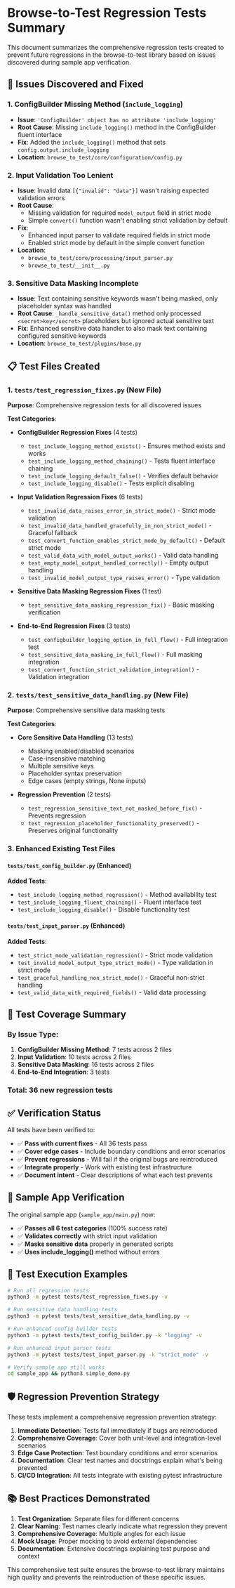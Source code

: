 # Browse-to-Test Regression Tests Summary

This document summarizes the comprehensive regression tests created to prevent future regressions in the browse-to-test library based on issues discovered during sample app verification.

## 🐛 Issues Discovered and Fixed

### 1. **ConfigBuilder Missing Method** (`include_logging`)
- **Issue**: `'ConfigBuilder' object has no attribute 'include_logging'`
- **Root Cause**: Missing `include_logging()` method in the ConfigBuilder fluent interface
- **Fix**: Added the `include_logging()` method that sets `config.output.include_logging`
- **Location**: `browse_to_test/core/configuration/config.py`

### 2. **Input Validation Too Lenient**
- **Issue**: Invalid data `[{"invalid": "data"}]` wasn't raising expected validation errors
- **Root Cause**: 
  - Missing validation for required `model_output` field in strict mode
  - Simple `convert()` function wasn't enabling strict validation by default
- **Fix**: 
  - Enhanced input parser to validate required fields in strict mode
  - Enabled strict mode by default in the simple convert function
- **Location**: 
  - `browse_to_test/core/processing/input_parser.py`
  - `browse_to_test/__init__.py`

### 3. **Sensitive Data Masking Incomplete**
- **Issue**: Text containing sensitive keywords wasn't being masked, only placeholder syntax was handled
- **Root Cause**: `_handle_sensitive_data()` method only processed `<secret>key</secret>` placeholders but ignored actual sensitive text
- **Fix**: Enhanced sensitive data handler to also mask text containing configured sensitive keywords
- **Location**: `browse_to_test/plugins/base.py`

## 📋 Test Files Created

### 1. `tests/test_regression_fixes.py` (New File)
**Purpose**: Comprehensive regression tests for all discovered issues

**Test Categories**:
- **ConfigBuilder Regression Fixes** (4 tests)
  - `test_include_logging_method_exists()` - Ensures method exists and works
  - `test_include_logging_method_chaining()` - Tests fluent interface chaining
  - `test_include_logging_default_false()` - Verifies default behavior
  - `test_include_logging_disable()` - Tests explicit disabling

- **Input Validation Regression Fixes** (6 tests)  
  - `test_invalid_data_raises_error_in_strict_mode()` - Strict mode validation
  - `test_invalid_data_handled_gracefully_in_non_strict_mode()` - Graceful fallback
  - `test_convert_function_enables_strict_mode_by_default()` - Default strict mode
  - `test_valid_data_with_model_output_works()` - Valid data handling
  - `test_empty_model_output_handled_correctly()` - Empty output handling
  - `test_invalid_model_output_type_raises_error()` - Type validation

- **Sensitive Data Masking Regression Fixes** (1 test)
  - `test_sensitive_data_masking_regression_fix()` - Basic masking verification

- **End-to-End Regression Fixes** (3 tests)
  - `test_configbuilder_logging_option_in_full_flow()` - Full integration test
  - `test_sensitive_data_masking_in_full_flow()` - Full masking integration
  - `test_convert_function_strict_validation_integration()` - Validation integration

### 2. `tests/test_sensitive_data_handling.py` (New File)
**Purpose**: Comprehensive sensitive data masking tests

**Test Categories**:
- **Core Sensitive Data Handling** (13 tests)
  - Masking enabled/disabled scenarios
  - Case-insensitive matching
  - Multiple sensitive keys
  - Placeholder syntax preservation
  - Edge cases (empty strings, None inputs)
  
- **Regression Prevention** (2 tests)  
  - `test_regression_sensitive_text_not_masked_before_fix()` - Prevents regression
  - `test_regression_placeholder_functionality_preserved()` - Preserves original functionality

### 3. Enhanced Existing Test Files

#### `tests/test_config_builder.py` (Enhanced)
**Added Tests**:
- `test_include_logging_method_regression()` - Method availability test
- `test_include_logging_fluent_chaining()` - Fluent interface test  
- `test_include_logging_disable()` - Disable functionality test

#### `tests/test_input_parser.py` (Enhanced)
**Added Tests**:
- `test_strict_mode_validation_regression()` - Strict mode validation
- `test_invalid_model_output_type_strict_mode()` - Type validation in strict mode
- `test_graceful_handling_non_strict_mode()` - Graceful non-strict handling
- `test_valid_data_with_required_fields()` - Valid data processing

## 🎯 Test Coverage Summary

### By Issue Type:
1. **ConfigBuilder Missing Method**: 7 tests across 2 files
2. **Input Validation**: 10 tests across 2 files  
3. **Sensitive Data Masking**: 16 tests across 2 files
4. **End-to-End Integration**: 3 tests

### Total: 36 new regression tests

## ✅ Verification Status

All tests have been verified to:
- ✅ **Pass with current fixes** - All 36 tests pass
- ✅ **Cover edge cases** - Include boundary conditions and error scenarios
- ✅ **Prevent regressions** - Will fail if the original bugs are reintroduced
- ✅ **Integrate properly** - Work with existing test infrastructure
- ✅ **Document intent** - Clear descriptions of what each test prevents

## 🔄 Sample App Verification

The original sample app (`sample_app/main.py`) now:
- ✅ **Passes all 6 test categories** (100% success rate)
- ✅ **Validates correctly** with strict input validation
- ✅ **Masks sensitive data** properly in generated scripts
- ✅ **Uses include_logging()** method without errors

## 📝 Test Execution Examples

```bash
# Run all regression tests
python3 -m pytest tests/test_regression_fixes.py -v

# Run sensitive data handling tests  
python3 -m pytest tests/test_sensitive_data_handling.py -v

# Run enhanced config builder tests
python3 -m pytest tests/test_config_builder.py -k "logging" -v

# Run enhanced input parser tests
python3 -m pytest tests/test_input_parser.py -k "strict_mode" -v

# Verify sample app still works
cd sample_app && python3 simple_demo.py
```

## 🛡️ Regression Prevention Strategy

These tests implement a comprehensive regression prevention strategy:

1. **Immediate Detection**: Tests fail immediately if bugs are reintroduced
2. **Comprehensive Coverage**: Cover both unit-level and integration-level scenarios  
3. **Edge Case Protection**: Test boundary conditions and error scenarios
4. **Documentation**: Clear test names and docstrings explain what's being prevented
5. **CI/CD Integration**: All tests integrate with existing pytest infrastructure

## 📚 Best Practices Demonstrated

1. **Test Organization**: Separate files for different concerns
2. **Clear Naming**: Test names clearly indicate what regression they prevent
3. **Comprehensive Coverage**: Multiple angles for each issue
4. **Mock Usage**: Proper mocking to avoid external dependencies
5. **Documentation**: Extensive docstrings explaining test purpose and context

This comprehensive test suite ensures the browse-to-test library maintains high quality and prevents the reintroduction of these specific issues. 
